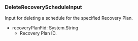 ### DeleteRecoveryScheduleInput
Input for deleting a schedule for the specified Recovery Plan.

- recoveryPlanFid: System.String
  - Recovery Plan ID.
